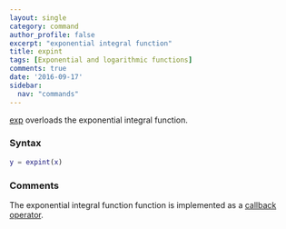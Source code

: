 ```yaml
---
layout: single
category: command
author_profile: false
excerpt: "exponential integral function"
title: expint
tags: [Exponential and logarithmic functions]
comments: true
date: '2016-09-17'
sidebar:
  nav: "commands"
---
```


[exp](/command/expint) overloads the exponential integral function.

### Syntax

````matlab
y = expint(x)
````

### Comments

The exponential integral function function is implemented as a  [callback operator](/tutorial/nonlinearoperatorscallback).
